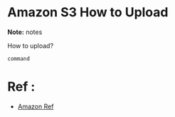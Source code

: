 # Amazon S3 How to Upload

**Note:** notes



How to upload?
```
command
```

# Ref :

  * [Amazon Ref](https://boto3.amazonaws.com/v1/documentation/api/latest/guide/s3-uploading-files.html)
